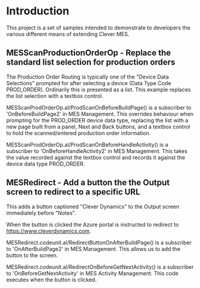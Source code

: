 # Introduction
This project is a set of samples intended to demonstrate to developers the various different means of extending Clever MES.

## MESScanProductionOrderOp - Replace the standard list selection for production orders

The Production Order Routing is typically one of the "Device Data Selections" prompted for after selecting a device (Data Type Code
PROD_ORDER). Ordinarily this is presented as a list. This example replaces the list selection with a textbox control.

MESScanProdOrderOp.al/ProdScanOnBeforeBuildPage() is a subscriber to 'OnBeforeBuildPage2' in MES Management. This overrides behaviour
when prompting for the PROD_ORDER device data type, replacing the list with a new page built from a panel, Next and Back buttons,
and a textbox control to hold the scanned/entered production order information.

MESScanProdOrderOp.al/ProdScanOnBeforeHandleActivity() is a subscriber to 'OnBeforeHandleActivity2' in MES Management.
This takes the value recorded against the textbox control and records it against the device data type PROD_ORDER.

## MESRedirect - Add a button the the Output screen to redirect to a specific URL

This adds a button captioned "Clever Dynamics" to the Output screen immediately before "Notes".

When the button is clicked the Azure portal is instructed to redirect to https://www.cleverdynamics.com.

MESRedirect.codeunit.al/RedirectButtonOnAfterBuildPage() is a subscriber to 'OnAfterBuildPage2' in MES Management. This allows us
to add the button to the screen.

MESRedirect.codeunit.al/RedirectOnBeforeGetNextActivity() is a subscriber to 'OnBeforeGetNextActivity' in MES Activity Management.
This code executes when the button is clicked.
